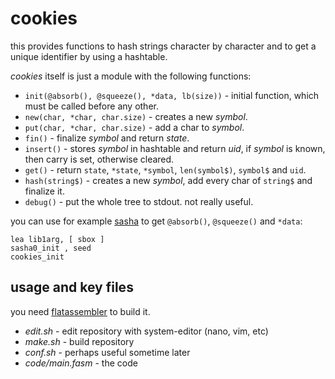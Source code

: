 cookies
=======
this provides functions to hash strings character by character and to get a unique identifier by using a hashtable.

*cookies* itself is just a module with the following functions:
* `init(@absorb(), @squeeze(), *data, lb(size))` - initial function, which must be called before any other.
* `new(char, *char, char.size)` - creates a new *symbol*.
* `put(char, *char, char.size)` - add a char to *symbol*.
* `fin()` - finalize *symbol* and return *state*.
* `insert()` - stores *symbol* in hashtable and return *uid*, if *symbol* is known, then carry is set, otherwise cleared.
* `get()` - return `state`, `*state`, `*symbol`, `len(symbol$)`, `symbol$` and `uid`.
* `hash(string$)` - creates a new *symbol*, add every char of `string$` and finalize it.
* `debug()` - put the whole tree to stdout. not really useful.

you can use for example [sasha](https://github.com/sivizius/sasha "sivican absorption and squeezing hash algorithm")
to get `@absorb()`, `@squeeze()` and `*data`:

    lea lib1arg, [ sbox ]
    sasha0_init , seed
    cookies_init

usage and key files
-------------------
you need [flatassembler](http://flatassembler.net/download.php "click here to download flatassembler") to build it.
* *edit.sh* - edit repository with system-editor (nano, vim, etc)
* *make.sh* - build repository
* *conf.sh* - perhaps useful sometime later
* *code/main.fasm* - the code

